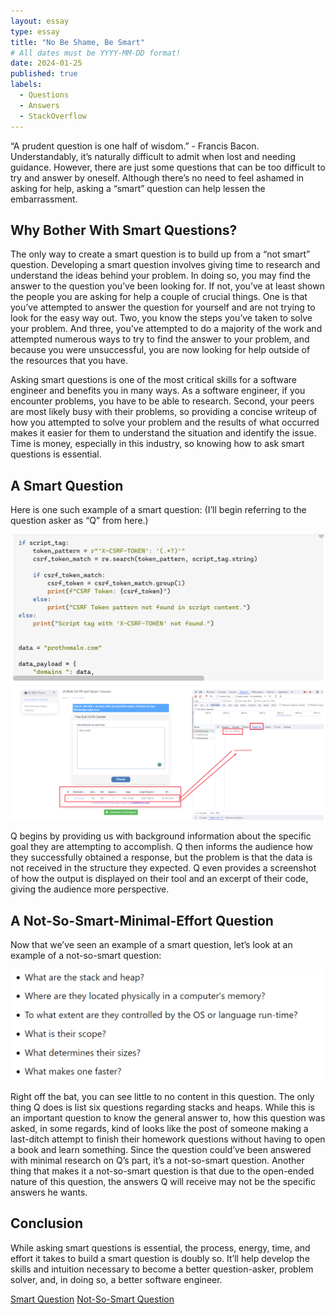 ```yaml
---
layout: essay
type: essay
title: "No Be Shame, Be Smart"
# All dates must be YYYY-MM-DD format!
date: 2024-01-25
published: true
labels:
  - Questions
  - Answers
  - StackOverflow
---
```


“A prudent question is one half of wisdom.” - Francis Bacon. Understandably, it’s naturally difficult to admit when lost and needing guidance. However, there are just some questions that can be too difficult to try and answer by oneself. Although there’s no need to feel ashamed in asking for help, asking a “smart” question can help lessen the embarrassment. 

## Why Bother With Smart Questions?	

The only way to create a smart question is to build up from a “not smart” question. Developing a smart question involves giving time to research and understand the ideas behind your problem. In doing so, you may find the answer to the question you’ve been looking for. If not, you’ve at least shown the people you are asking for help a couple of crucial things. One is that you’ve attempted to answer the question for yourself and are not trying to look for the easy way out. Two, you know the steps you’ve taken to solve your problem. And three, you’ve attempted to do a majority of the work and attempted numerous ways to try to find the answer to your problem, and because you were unsuccessful, you are now looking for help outside of the resources that you have.

Asking smart questions is one of the most critical skills for a software engineer and benefits you in many ways. As a software engineer, if you encounter problems, you have to be able to research. Second, your peers are most likely busy with their problems, so providing a concise writeup of how you attempted to solve your problem and the results of what occurred makes it easier for them to understand the situation and identify the issue. Time is money, especially in this industry, so knowing how to ask smart questions is essential.

## A Smart Question

Here is one such example of a smart question: (I’ll begin referring to the question asker as “Q” from here.) 

<img width="700px" 
     class="rounded float-start pe-4" 
     src="../img/smart.png" >
     
Q begins by providing us with background information about the specific goal they are attempting to accomplish. Q then informs the audience how they successfully obtained a response, but the problem is that the data is not received in the structure they expected. Q even provides a screenshot of how the output is displayed on their tool and an excerpt of their code, giving the audience more perspective. 

## A Not-So-Smart-Minimal-Effort Question

Now that we’ve seen an example of a smart question, let’s look at an example of a not-so-smart question:

<img width="600px" 
     class="rounded float-start pe-4" 
     src="../img/notsmart.png" >

Right off the bat, you can see little to no content in this question. The only thing Q does is list six questions regarding stacks and heaps. While this is an important question to know the general answer to, how this question was asked, in some regards, kind of looks like the post of someone making a last-ditch attempt to finish their homework questions without having to open a book and learn something. Since the question could’ve been answered with minimal research on Q’s part, it’s a not-so-smart question. Another thing that makes it a not-so-smart question is that due to the open-ended nature of this question, the answers Q will receive may not be the specific answers he wants.

## Conclusion

While asking smart questions is essential, the process, energy, time, and effort it takes to build a smart question is doubly so. It’ll help develop the skills and intuition necessary to become a better question-asker, problem solver, and, in doing so, a better software engineer.

<a href="https://stackoverflow.com/questions/77830117/web-scraping-and-post-request-issue-unable-to-retrieve-expected-data">Smart Question</a>
<a href="https://stackoverflow.com/questions/79923/what-and-where-are-the-stack-and-heap">Not-So-Smart Question</a>
